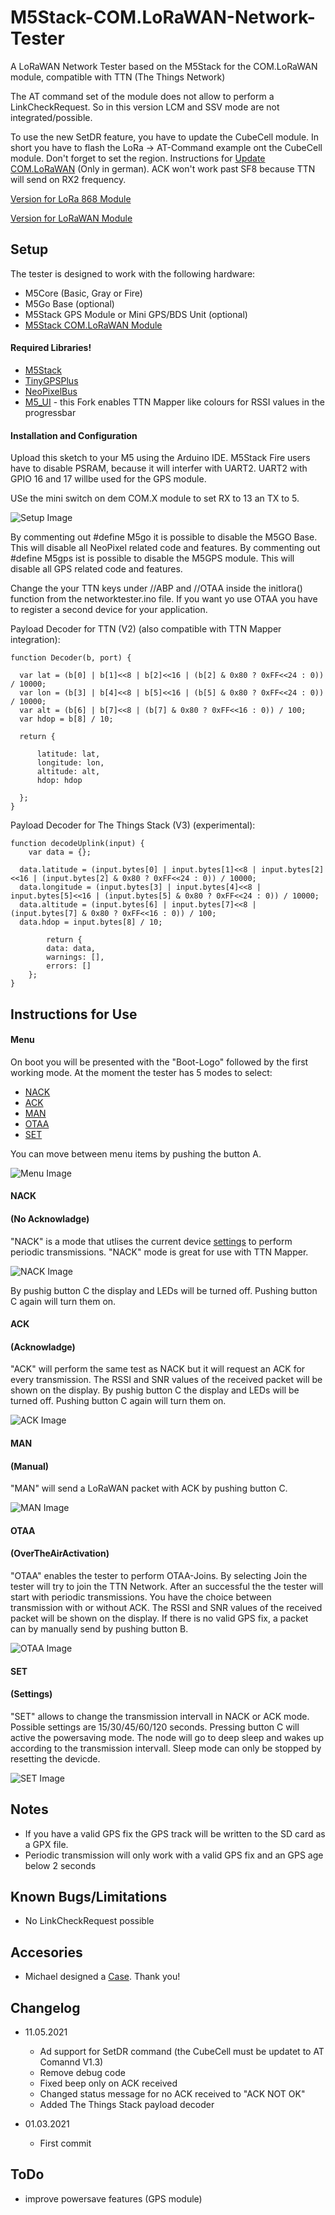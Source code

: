 # M5Stack-COM.LoRaWAN-Network-Tester

A LoRaWAN Network Tester based on the M5Stack for the COM.LoRaWAN module, compatible with TTN (The Things Network)

The AT command set of the module does not allow to perform a LinkCheckRequest. So in this version LCM and SSV mode are not integrated/possible. 

To use the new SetDR feature, you have to update the CubeCell module. In short you have to flash the LoRa -> AT-Command example ont the CubeCell module. Don't forget to set the region. Instructions for [Update COM.LoRaWAN] (Only in german). ACK won't work past SF8 because TTN will send on RX2 frequency.

[Version for LoRa 868 Module]

[Version for LoRaWAN Module]

## Setup
The tester is designed to work with the following hardware:
  - M5Core (Basic, Gray or Fire)
  - M5Go Base (optional)
  - M5Stack GPS Module or Mini GPS/BDS Unit (optional)
  - [M5Stack COM.LoRaWAN Module]

#### Required Libraries!
  - [M5Stack]
  - [TinyGPSPlus]
  - [NeoPixelBus]
  - [M5_UI] - this Fork enables TTN Mapper like colours for RSSI values in the progressbar

 
#### Installation and Configuration
Upload this sketch to your M5 using the Arduino IDE. M5Stack Fire users have to disable PSRAM, because it will interfer with UART2.
UART2 with GPIO 16 and 17 willbe used for the GPS module.

USe the mini switch on dem COM.X module to set RX to 13 an TX to 5.

![Setup Image](https://github.com/Bjoerns-TB/M5Stack-COM-LoRaWAN-Network-Tester/blob/main/images/IMG_2197-scaled.jpg "Module Setup")
   
By commenting out #define M5go it is possible to disable the M5GO Base. This will disable all NeoPixel related code and features.
By commenting out #define M5gps ist is possible to disable the M5GPS module. This will disable all GPS related code and features. 
  
Change the your TTN keys under //ABP and //OTAA inside the initlora() function from the networktester.ino file. If you want yo use OTAA you have to register a second device for your application. 

Payload Decoder for TTN (V2) (also compatible with TTN Mapper integration):

```
function Decoder(b, port) {

  var lat = (b[0] | b[1]<<8 | b[2]<<16 | (b[2] & 0x80 ? 0xFF<<24 : 0)) / 10000;
  var lon = (b[3] | b[4]<<8 | b[5]<<16 | (b[5] & 0x80 ? 0xFF<<24 : 0)) / 10000;
  var alt = (b[6] | b[7]<<8 | (b[7] & 0x80 ? 0xFF<<16 : 0)) / 100;
  var hdop = b[8] / 10;

  return {
    
      latitude: lat,
      longitude: lon,
      altitude: alt,
      hdop: hdop
    
  };
}
```
Payload Decoder for The Things Stack (V3) (experimental):
```
function decodeUplink(input) {
    var data = {};

  data.latitude = (input.bytes[0] | input.bytes[1]<<8 | input.bytes[2]<<16 | (input.bytes[2] & 0x80 ? 0xFF<<24 : 0)) / 10000;
  data.longitude = (input.bytes[3] | input.bytes[4]<<8 | input.bytes[5]<<16 | (input.bytes[5] & 0x80 ? 0xFF<<24 : 0)) / 10000;
  data.altitude = (input.bytes[6] | input.bytes[7]<<8 | (input.bytes[7] & 0x80 ? 0xFF<<16 : 0)) / 100;
  data.hdop = input.bytes[8] / 10;

        return {
        data: data,
        warnings: [],
        errors: []
    };
}
```

## Instructions for Use

#### Menu

On boot you will be presented with the "Boot-Logo" followed by the first working mode. At the moment the tester has 5 modes to select:
  - [NACK](#nack) 
  - [ACK](#ack)  
  - [MAN](#man)  
  - [OTAA](#otaa)
  - [SET](#set)
 
You can move between menu items by pushing the button A. 

![Menu Image](https://github.com/Bjoerns-TB/M5Stack-LoRaWAN-Network-Tester/blob/master/images/menu.jpg "Fig 1. Menu")
  
#### NACK 
#### (No Acknowladge)
"NACK" is a mode that utlises the current device [settings](#set) to perform periodic transmissions. "NACK" mode is great for use with TTN Mapper.

![NACK Image](https://github.com/Bjoerns-TB/M5Stack-LoRaWAN-Network-Tester/blob/master/images/nack.jpg "Fig 2. NACK")

By pushig button C the display and LEDs will be turned off. Pushing button C again will turn them on.

#### ACK 
#### (Acknowladge)
"ACK" will perform the same test as NACK but it will request an ACK for every transmission. The RSSI and SNR values of the received packet will be shown on the display. By pushig button C the display and LEDs will be turned off. Pushing button C again will turn them on.

![ACK Image](https://github.com/Bjoerns-TB/M5Stack-LoRaWAN-Network-Tester/blob/master/images/ack.jpg "Fig 3. ACK")

#### MAN 
#### (Manual)
"MAN" will send a LoRaWAN packet with ACK by pushing button C.

![MAN Image](https://github.com/Bjoerns-TB/M5Stack-LoRaWAN-Network-Tester/blob/master/images/man.jpg "Fig 4. MAN")

#### OTAA 
#### (OverTheAirActivation)
"OTAA" enables the tester to perform OTAA-Joins. By selecting Join the tester will try to join the TTN Network. After an successful the the tester will start with periodic transmissions. You have the choice between transmission with or without ACK. The RSSI and SNR values of the received packet will be shown on the display. If there is no valid GPS fix, a packet can by manually send by pushing button B.

![OTAA Image](https://github.com/Bjoerns-TB/M5Stack-LoRaWAN-Network-Tester/blob/master/images/otaa.jpg "Fig 7. OTAA")

#### SET 
#### (Settings)

"SET" allows to change the transmission intervall in NACK or ACK mode. Possible settings are 15/30/45/60/120 seconds. Pressing button C will active the powersaving mode. The node will go to deep sleep and wakes up according to the transmission intervall. Sleep mode can only be stopped by resetting the devicde.

![SET Image](https://github.com/Bjoerns-TB/M5Stack-LoRaWAN-Network-Tester/blob/master/images/set.jpg "Fig 7. SET")

## Notes
  - If you have a valid GPS fix the GPS track will be written to the SD card as a GPX file.
  - Periodic transmission will only work with a valid GPS fix and an GPS age below 2 seconds
  
  
## Known Bugs/Limitations
  - No LinkCheckRequest possible
  

## Accesories
  - Michael designed a [Case]. Thank you!
  
  
## Changelog

  - 11.05.2021
    - Ad support for SetDR command (the CubeCell must be updatet to AT Comannd V1.3)
    - Remove debug code
    - Fixed beep only on ACK received
    - Changed status message for no ACK received to "ACK NOT OK"
    - Added The Things Stack payload decoder
    
  - 01.03.2021
    - First commit


## ToDo
  - improve powersave features (GPS module)


[M5Stack]: https://github.com/m5stack/M5Stack
[TinyGPSPlus]: https://github.com/mikalhart/TinyGPSPlus
[NeoPixelBus]: https://github.com/Makuna/NeoPixelBus
[M5_UI]: https://github.com/Bjoerns-TB/M5_UI/tree/TTN-Mapper-Colours-Progressbar
[geojson.io]: http://geojson.io/
[M5Stack COM.LoRaWAN Module]: https://m5stack.com/products/com-lorawan-module-868mhz-asr6501
[Case]: https://www.thingiverse.com/thing:4706335
[Version for LoRa 868 Module]: https://github.com/Bjoerns-TB/M5Stack-LoRa-868-Network-Tester
[Version for LoRaWAN Module]: https://github.com/Bjoerns-TB/M5Stack-LoRaWAN-Network-Tester
[Update COM.LoRaWAN]: https://www.bjoerns-techblog.de/2021/05/update-des-com-lorawan/
